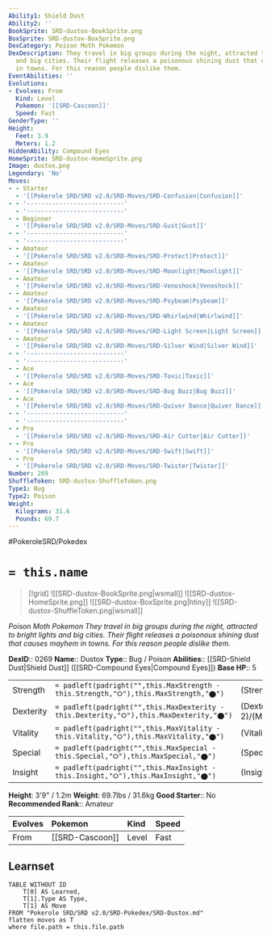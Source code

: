 ```yaml
---
Ability1: Shield Dust
Ability2: ''
BookSprite: SRD-dustox-BookSprite.png
BoxSprite: SRD-dustox-BoxSprite.png
DexCategory: Poison Moth Pokemon
DexDescription: They travel in big groups during the night, attracted to bright lights
  and big cities. Their flight releases a poisonous shining dust that causes mayhem
  in towns. For this reason people dislike them.
EventAbilities: ''
Evolutions:
- Evolves: From
  Kind: Level
  Pokemon: '[[SRD-Cascoon]]'
  Speed: Fast
GenderType: ''
Height:
  Feet: 3.9
  Meters: 1.2
HiddenAbility: Compound Eyes
HomeSprite: SRD-dustox-HomeSprite.png
Image: dustox.png
Legendary: 'No'
Moves:
- - Starter
  - '[[Pokerole SRD/SRD v2.0/SRD-Moves/SRD-Confusion|Confusion]]'
- - '---------------------------'
  - '---------------------------'
- - Beginner
  - '[[Pokerole SRD/SRD v2.0/SRD-Moves/SRD-Gust|Gust]]'
- - '---------------------------'
  - '---------------------------'
- - Amateur
  - '[[Pokerole SRD/SRD v2.0/SRD-Moves/SRD-Protect|Protect]]'
- - Amateur
  - '[[Pokerole SRD/SRD v2.0/SRD-Moves/SRD-Moonlight|Moonlight]]'
- - Amateur
  - '[[Pokerole SRD/SRD v2.0/SRD-Moves/SRD-Venoshock|Venoshock]]'
- - Amateur
  - '[[Pokerole SRD/SRD v2.0/SRD-Moves/SRD-Psybeam|Psybeam]]'
- - Amateur
  - '[[Pokerole SRD/SRD v2.0/SRD-Moves/SRD-Whirlwind|Whirlwind]]'
- - Amateur
  - '[[Pokerole SRD/SRD v2.0/SRD-Moves/SRD-Light Screen|Light Screen]]'
- - Amateur
  - '[[Pokerole SRD/SRD v2.0/SRD-Moves/SRD-Silver Wind|Silver Wind]]'
- - '---------------------------'
  - '---------------------------'
- - Ace
  - '[[Pokerole SRD/SRD v2.0/SRD-Moves/SRD-Toxic|Toxic]]'
- - Ace
  - '[[Pokerole SRD/SRD v2.0/SRD-Moves/SRD-Bug Buzz|Bug Buzz]]'
- - Ace
  - '[[Pokerole SRD/SRD v2.0/SRD-Moves/SRD-Quiver Dance|Quiver Dance]]'
- - '---------------------------'
  - '---------------------------'
- - Pro
  - '[[Pokerole SRD/SRD v2.0/SRD-Moves/SRD-Air Cutter|Air Cutter]]'
- - Pro
  - '[[Pokerole SRD/SRD v2.0/SRD-Moves/SRD-Swift|Swift]]'
- - Pro
  - '[[Pokerole SRD/SRD v2.0/SRD-Moves/SRD-Twister|Twister]]'
Number: 269
ShuffleToken: SRD-dustox-ShuffleToken.png
Type1: Bug
Type2: Poison
Weight:
  Kilograms: 31.6
  Pounds: 69.7
---
```


#PokeroleSRD/Pokedex

# `= this.name`

> [!grid]
> ![[SRD-dustox-BookSprite.png|wsmall]]
> ![[SRD-dustox-HomeSprite.png]]
> ![[SRD-dustox-BoxSprite.png|htiny]]
> ![[SRD-dustox-ShuffleToken.png|wsmall]]


*Poison Moth Pokemon*
*They travel in big groups during the night, attracted to bright lights and big cities. Their flight releases a poisonous shining dust that causes mayhem in towns. For this reason people dislike them.*

**DexID**:: 0269
**Name**:: Dustox
**Type**:: Bug / Poison
**Abilities**:: [[SRD-Shield Dust|Shield Dust]] ([[SRD-Compound Eyes|Compound Eyes]])
**Base HP**:: 5

|           |                                                                                        |                                          |
| --------- | -------------------------------------------------------------------------------------- | ---------------------------------------- |
| Strength  | `= padleft(padright("",this.MaxStrength - this.Strength,"⭘"),this.MaxStrength,"⬤")`    | (Strength::2)/(MaxStrength::4)   |
| Dexterity | `= padleft(padright("",this.MaxDexterity - this.Dexterity,"⭘"),this.MaxDexterity,"⬤")` | (Dexterity:: 2)/(MaxDexterity::4) |
| Vitality  | `= padleft(padright("",this.MaxVitality - this.Vitality,"⭘"),this.MaxVitality,"⬤")`    | (Vitality::3)/(MaxVitality::6)   |
| Special   | `= padleft(padright("",this.MaxSpecial - this.Special,"⭘"),this.MaxSpecial,"⬤")`       | (Special::2)/(MaxSpecial::4)     |
| Insight   | `= padleft(padright("",this.MaxInsight - this.Insight,"⭘"),this.MaxInsight,"⬤")`       | (Insight::2)/(MaxInsight::5)     |

**Height**: 3'9" / 1.2m
**Weight**: 69.7lbs / 31.6kg
**Good Starter**:: No
**Recommended Rank**:: Amateur

| Evolves   | Pokemon         | Kind   | Speed   |
|:----------|:----------------|:-------|:--------|
| From      | [[SRD-Cascoon]] | Level  | Fast    |

## Learnset

```dataview
TABLE WITHOUT ID
    T[0] AS Learned,
    T[1].Type AS Type,
    T[1] AS Move
FROM "Pokerole SRD/SRD v2.0/SRD-Pokedex/SRD-Dustox.md"
flatten moves as T
where file.path = this.file.path
```
